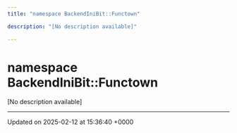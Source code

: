 ```yaml
---
title: "namespace BackendIniBit::Functown"

description: "[No description available]"

---
```


# namespace BackendIniBit::Functown

[No description available]






-------------------------------

Updated on 2025-02-12 at 15:36:40 +0000